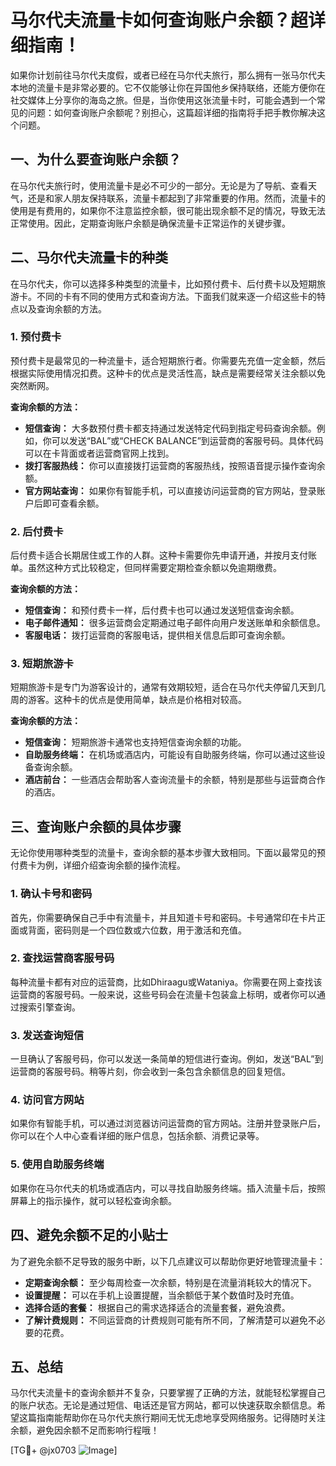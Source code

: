 # 马尔代夫流量卡如何查询账户余额？超详细指南！

如果你计划前往马尔代夫度假，或者已经在马尔代夫旅行，那么拥有一张马尔代夫本地的流量卡是非常必要的。它不仅能够让你在异国他乡保持联络，还能方便你在社交媒体上分享你的海岛之旅。但是，当你使用这张流量卡时，可能会遇到一个常见的问题：如何查询账户余额呢？别担心，这篇超详细的指南将手把手教你解决这个问题。

## 一、为什么要查询账户余额？

在马尔代夫旅行时，使用流量卡是必不可少的一部分。无论是为了导航、查看天气，还是和家人朋友保持联系，流量卡都起到了非常重要的作用。然而，流量卡的使用是有费用的，如果你不注意监控余额，很可能出现余额不足的情况，导致无法正常使用。因此，定期查询账户余额是确保流量卡正常运作的关键步骤。

## 二、马尔代夫流量卡的种类

在马尔代夫，你可以选择多种类型的流量卡，比如预付费卡、后付费卡以及短期旅游卡。不同的卡有不同的使用方式和查询方法。下面我们就来逐一介绍这些卡的特点以及查询余额的方法。

### 1. 预付费卡

预付费卡是最常见的一种流量卡，适合短期旅行者。你需要先充值一定金额，然后根据实际使用情况扣费。这种卡的优点是灵活性高，缺点是需要经常关注余额以免突然断网。

**查询余额的方法：**
- **短信查询：** 大多数预付费卡都支持通过发送特定代码到指定号码查询余额。例如，你可以发送“BAL”或“CHECK BALANCE”到运营商的客服号码。具体代码可以在卡背面或者运营商官网上找到。
- **拨打客服热线：** 你可以直接拨打运营商的客服热线，按照语音提示操作查询余额。
- **官方网站查询：** 如果你有智能手机，可以直接访问运营商的官方网站，登录账户后即可查看余额。

### 2. 后付费卡

后付费卡适合长期居住或工作的人群。这种卡需要你先申请开通，并按月支付账单。虽然这种方式比较稳定，但同样需要定期检查余额以免逾期缴费。

**查询余额的方法：**
- **短信查询：** 和预付费卡一样，后付费卡也可以通过发送短信查询余额。
- **电子邮件通知：** 很多运营商会定期通过电子邮件向用户发送账单和余额信息。
- **客服电话：** 拨打运营商的客服电话，提供相关信息后即可查询余额。

### 3. 短期旅游卡

短期旅游卡是专门为游客设计的，通常有效期较短，适合在马尔代夫停留几天到几周的游客。这种卡的优点是使用简单，缺点是价格相对较高。

**查询余额的方法：**
- **短信查询：** 短期旅游卡通常也支持短信查询余额的功能。
- **自助服务终端：** 在机场或酒店内，可能设有自助服务终端，你可以通过这些设备查询余额。
- **酒店前台：** 一些酒店会帮助客人查询流量卡的余额，特别是那些与运营商合作的酒店。

## 三、查询账户余额的具体步骤

无论你使用哪种类型的流量卡，查询余额的基本步骤大致相同。下面以最常见的预付费卡为例，详细介绍查询余额的操作流程。

### 1. 确认卡号和密码

首先，你需要确保自己手中有流量卡，并且知道卡号和密码。卡号通常印在卡片正面或背面，密码则是一个四位数或六位数，用于激活和充值。

### 2. 查找运营商客服号码

每种流量卡都有对应的运营商，比如Dhiraagu或Wataniya。你需要在网上查找该运营商的客服号码。一般来说，这些号码会在流量卡包装盒上标明，或者你可以通过搜索引擎查询。

### 3. 发送查询短信

一旦确认了客服号码，你可以发送一条简单的短信进行查询。例如，发送“BAL”到运营商的客服号码。稍等片刻，你会收到一条包含余额信息的回复短信。

### 4. 访问官方网站

如果你有智能手机，可以通过浏览器访问运营商的官方网站。注册并登录账户后，你可以在个人中心查看详细的账户信息，包括余额、消费记录等。

### 5. 使用自助服务终端

如果你在马尔代夫的机场或酒店内，可以寻找自助服务终端。插入流量卡后，按照屏幕上的指示操作，就可以轻松查询余额。

## 四、避免余额不足的小贴士

为了避免余额不足导致的服务中断，以下几点建议可以帮助你更好地管理流量卡：

- **定期查询余额：** 至少每周检查一次余额，特别是在流量消耗较大的情况下。
- **设置提醒：** 可以在手机上设置提醒，当余额低于某个数值时及时充值。
- **选择合适的套餐：** 根据自己的需求选择适合的流量套餐，避免浪费。
- **了解计费规则：** 不同运营商的计费规则可能有所不同，了解清楚可以避免不必要的花费。

## 五、总结

马尔代夫流量卡的查询余额并不复杂，只要掌握了正确的方法，就能轻松掌握自己的账户状态。无论是通过短信、电话还是官方网站，都可以快速获取余额信息。希望这篇指南能帮助你在马尔代夫旅行期间无忧无虑地享受网络服务。记得随时关注余额，避免因余额不足而影响行程哦！

[TG💪+ @jx0703 ![Image](https://github.com/user-attachments/assets/dbca1d08-cadb-493c-b0ec-ad6f7a83f270)]